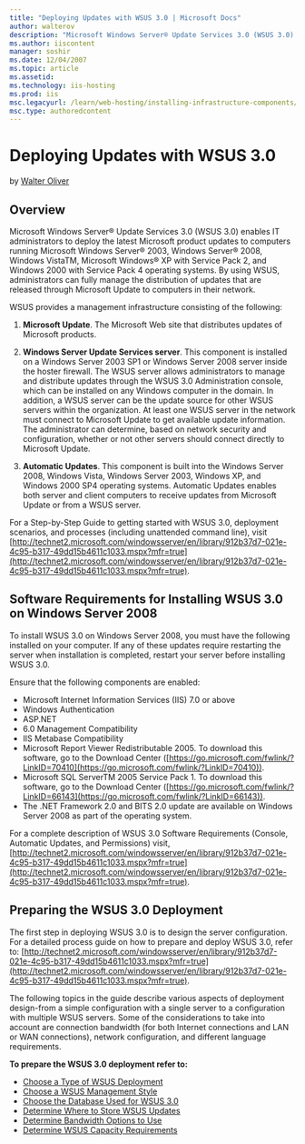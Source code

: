 ```yaml
---
title: "Deploying Updates with WSUS 3.0 | Microsoft Docs"
author: walterov
description: "Microsoft Windows Server® Update Services 3.0 (WSUS 3.0) enables IT administrators to deploy the latest Microsoft product updates to computers running Micros..."
ms.author: iiscontent
manager: soshir
ms.date: 12/04/2007
ms.topic: article
ms.assetid: 
ms.technology: iis-hosting
ms.prod: iis
msc.legacyurl: /learn/web-hosting/installing-infrastructure-components/deploying-updates-with-wsus-30
msc.type: authoredcontent
---
```

Deploying Updates with WSUS 3.0
====================
by [Walter Oliver](https://github.com/walterov)

## Overview

Microsoft Windows Server® Update Services 3.0 (WSUS 3.0) enables IT administrators to deploy the latest Microsoft product updates to computers running Microsoft Windows Server® 2003, Windows Server® 2008, Windows VistaTM, Microsoft Windows® XP with Service Pack 2, and Windows 2000 with Service Pack 4 operating systems. By using WSUS, administrators can fully manage the distribution of updates that are released through Microsoft Update to computers in their network.

WSUS provides a management infrastructure consisting of the following:

1. **Microsoft Update**. The Microsoft Web site that distributes updates of Microsoft products.

1. **Windows Server Update Services server**. This component is installed on a Windows Server 2003 SP1 or Windows Server 2008 server inside the hoster firewall. The WSUS server allows administrators to manage and distribute updates through the WSUS 3.0 Administration console, which can be installed on any Windows computer in the domain. In addition, a WSUS server can be the update source for other WSUS servers within the organization. At least one WSUS server in the network must connect to Microsoft Update to get available update information. The administrator can determine, based on network security and configuration, whether or not other servers should connect directly to Microsoft Update.

1. **Automatic Updates**. This component is built into the Windows Server 2008, Windows Vista, Windows Server 2003, Windows XP, and Windows 2000 SP4 operating systems. Automatic Updates enables both server and client computers to receive updates from Microsoft Update or from a WSUS server.

For a Step-by-Step Guide to getting started with WSUS 3.0, deployment scenarios, and processes (including unattended command line), visit [http://technet2.microsoft.com/windowsserver/en/library/912b37d7-021e-4c95-b317-49dd15b4611c1033.mspx?mfr=true](http://technet2.microsoft.com/windowsserver/en/library/912b37d7-021e-4c95-b317-49dd15b4611c1033.mspx?mfr=true).

## Software Requirements for Installing WSUS 3.0 on Windows Server 2008

To install WSUS 3.0 on Windows Server 2008, you must have the following installed on your computer. If any of these updates require restarting the server when installation is completed, restart your server before installing WSUS 3.0.

Ensure that the following components are enabled:

- Microsoft Internet Information Services (IIS) 7.0 or above
- Windows Authentication
- ASP.NET
- 6.0 Management Compatibility
- IIS Metabase Compatibility
- Microsoft Report Viewer Redistributable 2005. To download this software, go to the Download Center ([https://go.microsoft.com/fwlink/?LinkID=70410](https://go.microsoft.com/fwlink/?LinkID=70410)).
- Microsoft SQL ServerTM 2005 Service Pack 1. To download this software, go to the Download Center ([https://go.microsoft.com/fwlink/?LinkID=66143](https://go.microsoft.com/fwlink/?LinkID=66143)).
- The .NET Framework 2.0 and BITS 2.0 update are available on Windows Server 2008 as part of the operating system.

For a complete description of WSUS 3.0 Software Requirements (Console, Automatic Updates, and Permissions) visit, [http://technet2.microsoft.com/windowsserver/en/library/912b37d7-021e-4c95-b317-49dd15b4611c1033.mspx?mfr=true](http://technet2.microsoft.com/windowsserver/en/library/912b37d7-021e-4c95-b317-49dd15b4611c1033.mspx?mfr=true).

## Preparing the WSUS 3.0 Deployment

The first step in deploying WSUS 3.0 is to design the server configuration. For a detailed process guide on how to prepare and deploy WSUS 3.0, refer to: [http://technet2.microsoft.com/windowsserver/en/library/912b37d7-021e-4c95-b317-49dd15b4611c1033.mspx?mfr=true](http://technet2.microsoft.com/windowsserver/en/library/912b37d7-021e-4c95-b317-49dd15b4611c1033.mspx?mfr=true).

The following topics in the guide describe various aspects of deployment design-from a simple configuration with a single server to a configuration with multiple WSUS servers. Some of the considerations to take into account are connection bandwidth (for both Internet connections and LAN or WAN connections), network configuration, and different language requirements.

**To prepare the WSUS 3.0 deployment refer to:** 

- [Choose a Type of WSUS Deployment](http://technet2.microsoft.com/WindowsServer/en/library/12b665bc-07fa-4a4e-aed8-f970efe80c4c1033.mspx)
- [Choose a WSUS Management Style](http://technet2.microsoft.com/WindowsServer/en/library/98d5664a-2f6b-4ccf-b440-b71b7d5dec3e1033.mspx)
- [Choose the Database Used for WSUS 3.0](http://technet2.microsoft.com/WindowsServer/en/library/6f51cae4-4b1e-4a4b-81ef-cc92dd3644fd1033.mspx)
- [Determine Where to Store WSUS Updates](http://technet2.microsoft.com/WindowsServer/en/library/aa4d106e-830e-4074-8675-bc52b2ada0941033.mspx)
- [Determine Bandwidth Options to Use](http://technet2.microsoft.com/WindowsServer/en/library/f47b494b-fbf5-4bf8-a5c9-c31221a3dfdb1033.mspx)
- [Determine WSUS Capacity Requirements](http://technet2.microsoft.com/WindowsServer/en/library/92170771-83e7-47bb-abbc-7d93ee5d78671033.mspx)